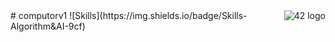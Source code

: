 <a href="https://www.42.fr/">
    <img src="https://www.universfreebox.com/UserFiles/image/site_logo.gif" alt="42 logo" title="42" align="right" />
</a>
# computorv1
![Skills](https://img.shields.io/badge/Skills-Algorithm&AI-9cf)
